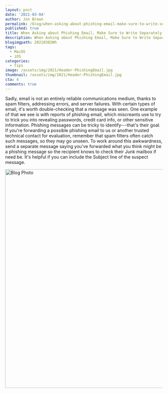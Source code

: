 ```yaml
---
layout: post
date: '2021-03-04'
author: Jon Brown
permalink: /blog/when-asking-about-phishing-email-make-sure-to-write-separately-too/
published: true
title: When Asking about Phishing Email, Make Sure to Write Separately Too
description: When Asking about Phishing Email, Make Sure to Write Separately Too
blogimgpath: 20210302Wh
tags:
  - MacOS
  - iOS
categories:
  - tips
image: /assets/img/2021/Header-PhishingEmail.jpg
thumbnail: /assets/img/2021/Header-PhishingEmail.jpg
cta: 4
comments: true
---
```

Sadly, email is not an entirely reliable communications medium, thanks
to spam filters, addressing errors, and server failures. With certain
types of email, it's worth double-checking that a message was seen. One
example of that we see is with reports of phishing email, which
miscreants use to try to trick you into revealing passwords, credit card
info, or other sensitive information. Phishing messages can be tricky to
identify---that's their goal. If you're forwarding a possible phishing
email to us or another trusted technical contact for evaluation,
remember that spam filters often catch such messages, so they may go
unseen. To work around this awkwardness, send a separate message saying
you've forwarded what you think might be a phishing message so the
recipient knows to check their Junk mailbox if need be. It's helpful if
you can include the Subject line of the suspect message.

<img alt="Blog Photo" src="{{ site.site_cdn }}/assets/img/blog/2021/20210302Wh/image2.png" class="img-fluid rounded m-2" width="700" />